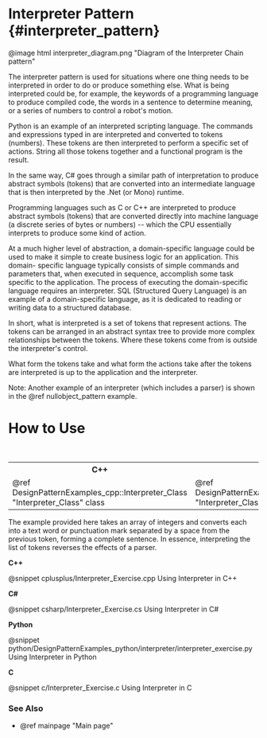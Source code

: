# Interpreter Pattern {#interpreter_pattern}

@image html interpreter_diagram.png "Diagram of the Interpreter Chain pattern"

The interpreter pattern is used for situations where one thing needs to be
interpreted in order to do or produce something else.  What is being interpreted
could be, for example, the keywords of a programming language to produce
compiled code, the words in a sentence to determine meaning, or a series of
numbers to control a robot's motion.

Python is an example of an interpreted scripting language.  The commands and
expressions typed in are interpreted and converted to tokens (numbers).  These
tokens are then interpreted to perform a specific set of actions.  String all
those tokens together and a functional program is the result.

In the same way, C# goes through a similar path of interpretation to produce
abstract symbols (tokens) that are converted into an intermediate language that
is then interpreted by the .Net (or Mono) runtime.

Programming languages such as C or C++ are interpreted to produce abstract
symbols (tokens) that are converted directly into machine language (a discrete
series of bytes or numbers) -- which the CPU essentially interprets to produce
some kind of action.

At a much higher level of abstraction, a domain-specific language could be used
to make it simple to create business logic for an application.  This domain-
specific language typically consists of simple commands and parameters that,
when executed in sequence, accomplish some task specific to the application.
The process of executing the domain-specific language requires an interpreter.
SQL (Structured Query Language) is an example of a domain-specific language, as
it is dedicated to reading or writing data to a structured database.

In short, what is interpreted is a set of tokens that represent actions.
The tokens can be arranged in an abstract syntax tree to provide more
complex relationships between the tokens.  Where these tokens come from is
outside the interpreter's control.

What form the tokens take and what form the actions take after the tokens are
interpreted is up to the application and the interpreter.

Note: Another example of an interpreter (which includes a parser) is shown
in the @ref nullobject_pattern example.

# How to Use

<table>
<caption>Links to the Interpreter class or function</caption>
<tr>
  <th>C++
  <th>C#
  <th>Python
  <th>C
<tr>
  <td>@ref DesignPatternExamples_cpp::Interpreter_Class "Interpreter_Class" class
  <td>@ref DesignPatternExamples_csharp.Interpreter_Class "Interpreter_Class" class
  <td>@ref DesignPatternExamples_python.interpreter.interpreter_class.Interpreter_Class "Interpreter_Class" class
  <td>Interpreter_Interpret() function
</table>

The example provided here takes an array of integers and converts each into
a text word or punctuation mark separated by a space from the previous
token, forming a complete sentence.  In essence, interpreting the list of
tokens reverses the effects of a parser.

__C++__

@snippet cplusplus/Interpreter_Exercise.cpp Using Interpreter in C++

__C#__

@snippet csharp/Interpreter_Exercise.cs Using Interpreter in C#

__Python__

@snippet python/DesignPatternExamples_python/interpreter/interpreter_exercise.py Using Interpreter in Python

__C__

@snippet c/Interpreter_Exercise.c Using Interpreter in C

### See Also
- @ref mainpage "Main page"
